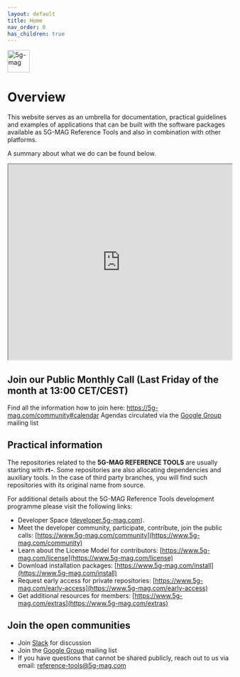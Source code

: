 ```yaml
---
layout: default
title: Home
nav_order: 0
has_children: true
---
```


<img src="{{site.baseurl}}/assets/images/5g-mag-reference-tools.png" alt="5g-mag" style="height:50px">

# Overview

This website serves as an umbrella for documentation, practical guidelines and examples of applications that can be
built with the software packages available as 5G-MAG Reference Tools and also in combination with other platforms.

A summary about what we do can be found below.

<iframe width="100%" height="440" src="https://drive.google.com/file/d/1tPcMWLeY6QJNH5OfGWDwLmoSyjrqk8gA/preview"></iframe>

## Join our Public Monthly Call (Last Friday of the month at 13:00 CET/CEST)
Find all the information how to join here: https://5g-mag.com/community#calendar
Agendas circulated via the [Google Group](https://groups.google.com/g/5g-mag-reference-tools) mailing list


## Practical information
The repositories related to the **5G-MAG REFERENCE TOOLS** are usually starting with **rt-**. Some repositories are also allocating dependencies and auxiliary tools. In the case of third party branches, you will find such repositories with its original name from source.

For additional details about the 5G-MAG Reference Tools development programme please visit the following links:

* Developer Space ([developer.5g-mag.com](https://developer.5g-mag.com/)).
* Meet the developer community, participate, contribute, join the public calls: [https://www.5g-mag.com/community](https://www.5g-mag.com/community)
* Learn about the License Model for contributors: [https://www.5g-mag.com/license](https://www.5g-mag.com/license)
* Download installation packages: [https://www.5g-mag.com/install](https://www.5g-mag.com/install)
* Request early access for private repositories: [https://www.5g-mag.com/early-access](https://www.5g-mag.com/early-access)
* Get additional resources for members: [https://www.5g-mag.com/extras](https://www.5g-mag.com/extras)

## Join the open communities
* Join [Slack](https://5g-mag.slack.com/) for discussion
* Join the [Google Group](https://groups.google.com/g/5g-mag-reference-tools) mailing list
* If you have questions that cannot be shared publicly, reach out to us via email: [reference-tools@5g-mag.com](mailto:reference-tools@5g-mag.com)
